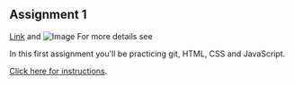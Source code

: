 
## Assignment 1

[Link](url) and ![Image](src)
For more details see 

In this first assignment you'll be practicing git, HTML, CSS and JavaScript.

[Click here for instructions](/assignment_1).
